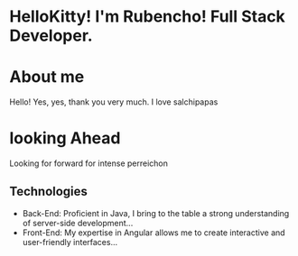 # HelloKitty! I'm Rubencho! Full Stack Developer.

# About me

 Hello! Yes, yes, thank you very much. I love salchipapas

# looking Ahead

Looking for forward for intense perreichon

## Technologies
- Back-End: Proficient in Java, I bring to the table a strong understanding of server-side development...
- Front-End: My expertise in Angular allows me to create interactive and user-friendly interfaces...
